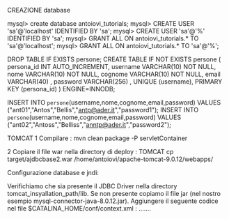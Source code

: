 
CREAZIONE database


mysql> create database antoiovi_tutorials;
mysql> CREATE USER 'sa'@'localhost' IDENTIFIED BY 'sa';
mysql> CREATE USER 'sa'@'%' IDENTIFIED BY 'sa';
mysql> GRANT ALL ON antoiovi_tutorials.* TO 'sa'@'localhost';
mysql> GRANT ALL ON antoiovi_tutorials.* TO 'sa'@'%';

DROP  TABLE IF  EXISTS persone;
CREATE TABLE IF NOT EXISTS persone (
    persona_id INT AUTO_INCREMENT,
    username VARCHAR(10) NOT NULL,
    nome VARCHAR(10) NOT NULL,
    cognome VARCHAR(10) NOT NULL,
    email VARCHAR(40) ,
    password VARCHAR(256) ,
    UNIQUE (username),
    PRIMARY KEY (persona_id)
)  ENGINE=INNODB;

INSERT INTO `persone`(username,nome,cognome,email,password) VALUES ("ant01","Antos","Bellis","antp@ader.it","password1");
INSERT INTO `persone`(username,nome,cognome,email,password) VALUES ("ant02","Antoss","Belliss","anntp@ader.it","password2");




TOMCAT
1 Compilare :
  mvn clean package -P servletContainer

2 Copiare il file war nella directory di deploy :
  TOMCAT
   cp target/ajdbcbase2.war /home/antoiovi/apache-tomcat-9.0.12/webapps/

Configurazione database e jndi:

Verifichiamo che sia presente il JDBC Driver nella directory tomcat_insyallation_path/lib.
 Se non presente copiamo il file jar (nel nostro esempio mysql-connector-java-8.0.12.jar).
Aggiungere il seguente codice nel file $CATALINA_HOME/conf/context.xml :
<Context>
.......
 <!-- Aggiunto database   -->
  <Resource name="jdbc/mysqlantoioviDB" auth="Container" type="javax.sql.DataSource"
              maxTotal="100" maxIdle="30" maxWaitMillis="10000"
              username="sa" password="sa" driverClassName="com.mysql.jdbc.Driver"
              url="jdbc:mysql://localhost:3306/antoiovi_tutorials?&amp;serverTimezone=UTC"/>

</Context>

 
